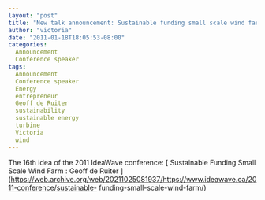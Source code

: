 ```yaml
---
layout: "post"
title: "New talk announcement: Sustainable funding small scale wind farm"
author: "victoria"
date: "2011-01-18T18:05:53-08:00"
categories:
  Announcement
  Conference speaker
tags: 
  Announcement
  Conference speaker
  Energy
  entrepreneur
  Geoff de Ruiter
  sustainability
  sustainable energy
  turbine
  Victoria
  wind
---
```


The 16th idea of the 2011 IdeaWave conference: [ Sustainable Funding Small
Scale Wind Farm : Geoff de Ruiter
](https://web.archive.org/web/20211025081937/https://www.ideawave.ca/2011-conference/sustainable-
funding-small-scale-wind-farm/)


[//]: # (Retrieved from https://web.archive.org/web/20210928103236/https://www.ideawave.ca/new-talk-announcement-sustainable-funding-small-scale-wind-farm/)